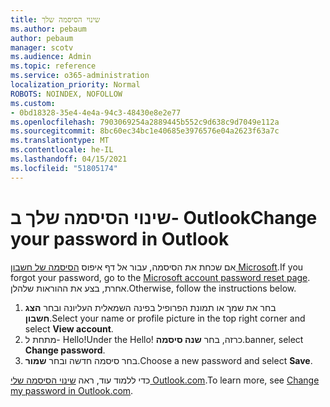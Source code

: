 ```yaml
---
title: שינוי הסיסמה שלך
ms.author: pebaum
author: pebaum
manager: scotv
ms.audience: Admin
ms.topic: reference
ms.service: o365-administration
localization_priority: Normal
ROBOTS: NOINDEX, NOFOLLOW
ms.custom:
- 0bd18328-35e4-4e4a-94c3-48430e8e2e77
ms.openlocfilehash: 7903069254a2889445b552c9d638c9d7049e112a
ms.sourcegitcommit: 8bc60ec34bc1e40685e3976576e04a2623f63a7c
ms.translationtype: MT
ms.contentlocale: he-IL
ms.lasthandoff: 04/15/2021
ms.locfileid: "51805174"
---
```

# <a name="change-your-password-in-outlook"></a><span data-ttu-id="f52ff-102">שינוי הסיסמה שלך ב- Outlook</span><span class="sxs-lookup"><span data-stu-id="f52ff-102">Change your password in Outlook</span></span>

<span data-ttu-id="f52ff-103">אם שכחת את הסיסמה, עבור אל דף איפוס [הסיסמה של חשבון Microsoft](https://go.microsoft.com/fwlink/p/?linkid=841909).</span><span class="sxs-lookup"><span data-stu-id="f52ff-103">If you forgot your password, go to the [Microsoft account password reset page](https://go.microsoft.com/fwlink/p/?linkid=841909).</span></span> <span data-ttu-id="f52ff-104">אחרת, בצע את ההוראות שלהלן.</span><span class="sxs-lookup"><span data-stu-id="f52ff-104">Otherwise, follow the instructions below.</span></span>
  
1. <span data-ttu-id="f52ff-105">בחר את שמך או תמונת הפרופיל בפינה השמאלית העליונה ובחר **הצג חשבון**.</span><span class="sxs-lookup"><span data-stu-id="f52ff-105">Select your name or profile picture in the top right corner and select **View account**.</span></span>
2. <span data-ttu-id="f52ff-106">מתחת ל- Hello!</span><span class="sxs-lookup"><span data-stu-id="f52ff-106">Under the Hello!</span></span> <span data-ttu-id="f52ff-107">כרזה, בחר **שנה סיסמה**.</span><span class="sxs-lookup"><span data-stu-id="f52ff-107">banner, select **Change password**.</span></span>
3. <span data-ttu-id="f52ff-108">בחר סיסמה חדשה ובחר **שמור**.</span><span class="sxs-lookup"><span data-stu-id="f52ff-108">Choose a new password and select **Save**.</span></span>

<span data-ttu-id="f52ff-109">כדי ללמוד עוד, ראה [שינוי הסיסמה שלי Outlook.com](https://support.office.com/article/2138d690-811c-4545-b2f3-e4dbe80c9735.aspx).</span><span class="sxs-lookup"><span data-stu-id="f52ff-109">To learn more, see [Change my password in Outlook.com](https://support.office.com/article/2138d690-811c-4545-b2f3-e4dbe80c9735.aspx).</span></span>